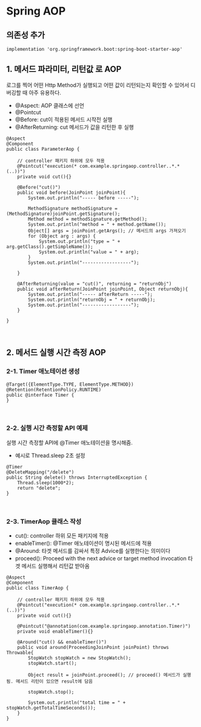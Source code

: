# Spring AOP


## 의존성 추가
~~~
implementation 'org.springframework.boot:spring-boot-starter-aop'
~~~


## 1. 메서드 파라미터, 리턴값 로 AOP
로그를 찍어 어떤 Http Method가 실행되고 어떤 값이 리턴되는지 확인할 수 있어서 디버깅할 때 아주 유용하다. 
- @Aspect: AOP 클래스에 선언
- @Pointcut
- @Before: cut이 적용된 메서드 시작전 실행 
- @AfterReturning: cut 메서드가 값을 리턴한 후 실행
~~~
@Aspect
@Component
public class ParameterAop {

	// controller 패키지 하위에 모두 적용
	@Pointcut("execution(* com.example.springaop.controller..*.*(..))")
	private void cut(){}

	@Before("cut()")
	public void before(JoinPoint joinPoint){
		System.out.println("----- before -----");

		MethodSignature methodSignature = (MethodSignature)joinPoint.getSignature();
		Method method = methodSignature.getMethod();
		System.out.println("method = " + method.getName());
		Object[] args = joinPoint.getArgs(); // 메서드의 args 가져오기
		for (Object arg : args) {
			System.out.println("type = " + arg.getClass().getSimpleName());
			System.out.println("value = " + arg);
		}
		System.out.println("------------------");

	}

	@AfterReturning(value = "cut()", returning = "returnObj")
	public void afterReturn(JoinPoint joinPoint, Object returnObj){
		System.out.println("----- afterReturn -----");
		System.out.println("returnObj = " + returnObj);
		System.out.println("------------------");
	}

}
~~~

<br>

## 2. 메서드 실행 시간 측정 AOP 
### 2-1. Timer 애노테이션 생성
~~~
@Target({ElementType.TYPE, ElementType.METHOD})
@Retention(RetentionPolicy.RUNTIME)
public @interface Timer {
}
~~~

<br>

### 2-2. 실행 시간 측정할 API 예제
실행 시간 측정할 API에 @Timer 애노테이션을 명시해줌.
- 예시로 Thread.sleep 2초 설정  
~~~
@Timer
@DeleteMapping("/delete")
public String delete() throws InterruptedException {
    Thread.sleep(1000*2);
    return "delete";
}
~~~

<br>

### 2-3. TimerAop 클래스 작성
- cut(): controller 하위 모든 패키지에 적용
- enableTimer(): @Timer 애노테이션이 명시된 메서드에 적용
- @Around: 타겟 메서드를 감싸서 특정 Advice를 실행한다는 의미이다 
- proceed(): Proceed with the next advice or target method invocation 타겟 메서드 실행해서 리턴값 받아옴 
~~~
@Aspect
@Component
public class TimerAop {

	// controller 패키지 하위에 모두 적용
	@Pointcut("execution(* com.example.springaop.controller..*.*(..))")
	private void cut(){}

	@Pointcut("@annotation(com.example.springaop.annotation.Timer)")
	private void enableTimer(){}

	@Around("cut() && enableTimer()")
	public void around(ProceedingJoinPoint joinPoint) throws Throwable{
		StopWatch stopWatch = new StopWatch();
		stopWatch.start();

		Object result = joinPoint.proceed(); // proceed() 메서드가 실행됨. 메서드 리턴이 있으면 result에 담음

		stopWatch.stop();

		System.out.println("total time = " + stopWatch.getTotalTimeSeconds());
	}
}
~~~